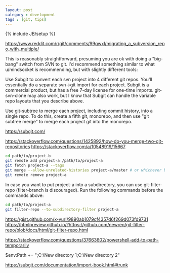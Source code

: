 ```yaml
---
layout: post
category : development
tags : [git, tips]
---
```


{% include JB/setup %}


https://www.reddit.com/r/git/comments/99qwxl/migrating_a_subversion_repo_with_multiple/

This is reasonably straightforward, presuming you are ok with doing a "big-bang" switch from SVN to git. I'd recommend something similar to what u/mindsocket is recommending, but with slightly different tools:

Use Subgit to convert each svn project into 4 different git repos. You'll essentially do a separate svn->git import for each project. Subgit is a commercial product, but has a free 7-day license for one-time imports. git-svn-clone may also work, but I know that Subgit can handle the variable repo layouts that you describe above.

Use git-subtree to merge each project, including commit history, into a single repo. To do this, create a fifth git, monorepo, and then use "git subtree merge" to merge each project git into the monorepo.


https://subgit.com/

https://stackoverflow.com/questions/1425892/how-do-you-merge-two-git-repositories
https://stackoverflow.com/a/10548919/15667

~~~bash
cd path/to/project-b
git remote add project-a /path/to/project-a
git fetch project-a --tags
git merge --allow-unrelated-histories project-a/master # or whichever branch you want to merge
git remote remove project-a
~~~

In case you want to put project-a into a subdirectory, you can use git-filter-repo (filter-branch is discouraged). Run the following commands before the commands above:

~~~bash
cd path/to/project-a
git filter-repo --to-subdirectory-filter project-a
~~~
	
https://gist.github.com/x-yuri/9890ab1079cf4357d6f269d073fd9731
https://htmlpreview.github.io/?https://github.com/newren/git-filter-repo/blob/docs/html/git-filter-repo.html


https://stackoverflow.com/questions/37663602/powershell-add-to-path-temporarily

$env:Path += ";C:\New directory 1;C:\New directory 2"


https://subgit.com/documentation/import-book.html#trunk

